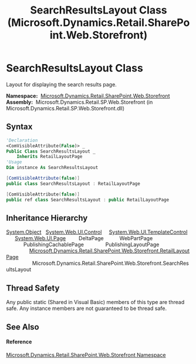 ﻿---
title: SearchResultsLayout Class (Microsoft.Dynamics.Retail.SharePoint.Web.Storefront)
TOCTitle: SearchResultsLayout Class
ms:assetid: T:Microsoft.Dynamics.Retail.SharePoint.Web.Storefront.SearchResultsLayout
ms:mtpsurl: https://technet.microsoft.com/en-us/library/microsoft.dynamics.retail.sharepoint.web.storefront.searchresultslayout(v=AX.60)
ms:contentKeyID: 62202555
ms.date: 05/18/2015
mtps_version: v=AX.60
f1_keywords:
- Microsoft.Dynamics.Retail.SharePoint.Web.Storefront.SearchResultsLayout
dev_langs:
- CSharp
- C++
- VB
---

# SearchResultsLayout Class

Layout for displaying the search results page.

**Namespace:**  [Microsoft.Dynamics.Retail.SharePoint.Web.Storefront](microsoft-dynamics-retail-sharepoint-web-storefront-namespace.md)  
**Assembly:**  Microsoft.Dynamics.Retail.SP.Web.Storefront (in Microsoft.Dynamics.Retail.SP.Web.Storefront.dll)

## Syntax

``` vb
'Declaration
<ComVisibleAttribute(False)> _
Public Class SearchResultsLayout _
    Inherits RetailLayoutPage
'Usage
Dim instance As SearchResultsLayout
```

``` csharp
[ComVisibleAttribute(false)]
public class SearchResultsLayout : RetailLayoutPage
```

``` c++
[ComVisibleAttribute(false)]
public ref class SearchResultsLayout : public RetailLayoutPage
```

## Inheritance Hierarchy

[System.Object](https://technet.microsoft.com/en-us/library/e5kfa45b\(v=ax.60\))  
  [System.Web.UI.Control](https://technet.microsoft.com/en-us/library/983zwx2h\(v=ax.60\))  
    [System.Web.UI.TemplateControl](https://technet.microsoft.com/en-us/library/2174ac61\(v=ax.60\))  
      [System.Web.UI.Page](https://technet.microsoft.com/en-us/library/dfbt9et1\(v=ax.60\))  
        DeltaPage  
          WebPartPage  
            PublishingCachablePage  
              PublishingLayoutPage  
                [Microsoft.Dynamics.Retail.SharePoint.Web.Storefront.RetailLayoutPage](retaillayoutpage-class-microsoft-dynamics-retail-sharepoint-web-storefront.md)  
                  Microsoft.Dynamics.Retail.SharePoint.Web.Storefront.SearchResultsLayout  

## Thread Safety

Any public static (Shared in Visual Basic) members of this type are thread safe. Any instance members are not guaranteed to be thread safe.

## See Also

#### Reference

[Microsoft.Dynamics.Retail.SharePoint.Web.Storefront Namespace](microsoft-dynamics-retail-sharepoint-web-storefront-namespace.md)

